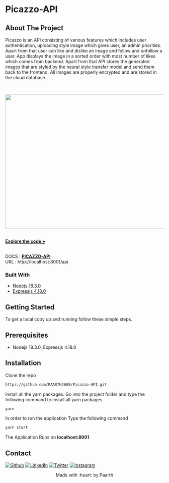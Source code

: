 # Picazzo-API
## About The Project 
Picazzo is an API consisting of various features which includes user authentication, uploading style image which gives user, an admin priorities. Apart from that user can like and dislike an image and follow and unfollow a user. App displays the image in a sorted order with most number of likes which comes from backend. Apart from that API stores the generated images that are styled by the neural style transfer model and send them back to the frontend. All images are properly encrypted and are stored in the cloud database.

<!-- PROJECT LOGO -->
<br />
<p align="center">
  <a href="https://github.com/PAARTH2608/Picazzo-API">
    <img src="https://assets-global.website-files.com/5d7b77b063a9066d83e1209c/627d124493a74d43a0294052_613ec308797490827ea06868_mona%2520lisa.png" alt="project pic" width="1140" height="426">
  </a>
 <p>
    <br />
    <a href="./api"><strong> Explore the code » </strong></a>
    <br />
    <br />
  <p>
      DOCS : <a href="https://documenter.getpostman.com/view/18563762/Uz5MFZgk" target="_blank" ><strong> PICAZZO-API</strong></a></br>
      URL : http://localhost:8001/api 

</p>    
</p>
</p>

<!-- ABOUT THE PROJECT -->

### Built With

* [Nodejs 18.3.0](https://nodejs.org/en/)
* [Expressjs 4.18.0](https://expressjs.com/)

<!-- GETTING STARTED -->
## Getting Started

To get a local copy up and running follow these simple steps.

## Prerequisites
- Nodejs 18.3.0, Expressjs 4.18.0

## Installation
Clone the repo
   ```sh
   https://github.com/PAARTH2608/Picazzo-API.git
   ```
Install all the yarn packages. Go into the project folder and type the following command to install all yarn packages
```bash
yarn
```
In order to run the application Type the following command
```bash
yarn start
```
The Application Runs on **localhost:8001**

<!-- CONTACT -->
## Contact

<a href="https://paarth2608.github.io/portfolio_website/" target="_blank"><img alt="Github" src="https://img.shields.io/badge/-Website-brightgreen?style=for-the-badge&logo=appveyor&logoColor=white&color=999900&logo=data:null" /></a>
<a href="https://www.linkedin.com/in/paarth-jain-470522208/" target="_blank"><img alt="LinkedIn" src="https://img.shields.io/badge/linkedin-%230077B5.svg?&style=for-the-badge&logo=linkedin&logoColor=white" /></a>
<a href="https://twitter.com/PAARTHJAIN7" target="_blank"><img alt="Twitter" src="https://img.shields.io/badge/twitter-%231DA1F2.svg?&style=for-the-badge&logo=twitter&logoColor=white" /></a>
<a href="https://www.instagram.com/_paarth7_/" target="_blank"><img alt="Instagram" src="https://img.shields.io/badge/instagram-%FF69B4.svg?&style=for-the-badge&logo=instagram&logoColor=white&color=cd486b" /></a>

<p align="center">
Made with :heart: by Paarth
</p>

